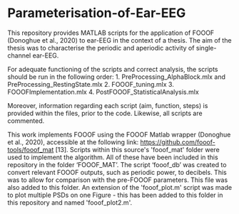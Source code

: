 # Parameterisation-of-Ear-EEG
This repository provides MATLAB scripts for the application of FOOOF (Donoghue et al., 2020) to ear-EEG in the context of a thesis. The aim of the thesis was to characterise the periodic and aperiodic activity of single-channel ear-EEG.

For adequate functioning of the scripts and correct analysis, the scripts should be run in the following order:
      1.	PreProcessing_AlphaBlock.mlx and PreProcessing_RestingState.mlx
      2.	FOOOF_tuning.mlx
      3.	FOOOFImplementation.mlx
      4.	PostFOOOF_StatisticalAnalysis.mlx

Moreover, information regarding each script (aim, function, steps) is provided within the files, prior to the code. Likewise, all scripts are commented.

This work implements FOOOF using the FOOOF Matlab wrapper (Donoghue et al., 2020), accessible at the following link: https://github.com/fooof-tools/fooof_mat [13]. Scripts within this source's 'fooof_mat' folder were used to implement the algorithm. All of these have been included in this repository in the folder ‘FOOOF_MAT’. The script ‘fooof_db’ was created to convert relevant FOOOF outputs, such as periodic power, to decibels. This was to allow for comparison with the pre-FOOOF parameters. This file was also added to this folder. An extension of the 'fooof_plot.m' script was made to plot multiple PSDs on one Figure - this has been added to this folder in this repository and named 'fooof_plot2.m'.


